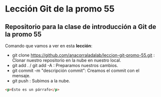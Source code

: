 # Lección Git de la promo 55

## Repositorio para la clase de introducción a Git de la promo 55

Comando que vamos a ver en esta **lección**:

- git clone https://github.com/anacorraladalab/leccion-git-promo-55.git : Clonar nuestro repositorio en la nube en nuestro local.
- git add . / git add -A : Preparamos nuestros cambios.
- git commit -m "descripción commit": Creamos el commit con el mensaje.
- git push : Subimos a la nube.

```html
<p>Esto es un párrafo</p>
```
